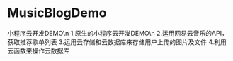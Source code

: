 # MusicBlogDemo
小程序云开发DEMO\n
1.原生的小程序云开发DEMO\n
2.运用网易云音乐的API，获取推荐歌单列表
3.运用云存储和云数据库来存储用户上传的图片及文件
4.利用云函数来操作云数据库


